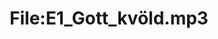 ---
title: File:E1_Gott_kvöld.mp3
recording of: Gott kvöld.
reading speed: slow
speaker: E
license: CC0
---